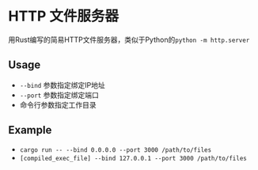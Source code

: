# HTTP 文件服务器

用Rust编写的简易HTTP文件服务器，类似于Python的`python -m http.server`


## Usage

- `--bind` 参数指定绑定IP地址
- `--port` 参数指定绑定端口
- 命令行参数指定工作目录

## Example

- `cargo run -- --bind 0.0.0.0 --port 3000 /path/to/files`
- `[compiled_exec_file] --bind 127.0.0.1 --port 3000 /path/to/files`
